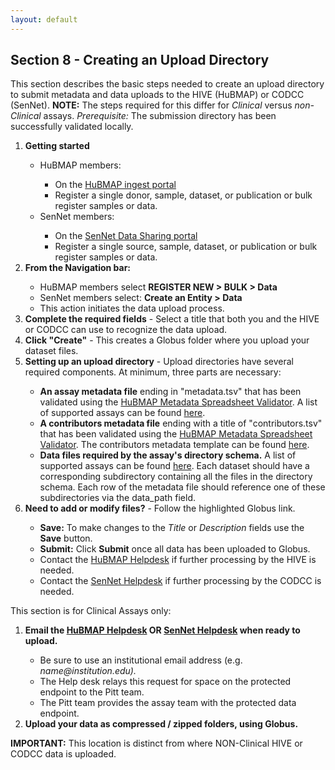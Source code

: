 ```yaml
---
layout: default
---
```


## Section 8 - Creating an Upload Directory
This section describes the basic steps needed to create an upload directory to submit metadata and data uploads to the HIVE (HuBMAP) or CODCC (SenNet). <b>NOTE:</b> The steps required for this differ for <span class="txt--highlight">_Clinical_</span> versus _non-Clinical_ assays. _Prerequisite:_ The submission directory has been successfully validated locally.

<ol>
    <li> <b>Getting started</b> </li> 
        <ul>
            <li>HuBMAP members:</li>
              <ul>
              <li>On the <a href="http://ingest.hubmapconsortium.org">HuBMAP ingest portal</a></li>
              <li>Register a single donor, sample, dataset, or publication or bulk register samples or data.</li> 
              </ul>
            <li>SenNet members: </li>
              <ul>
              <li>On the <a href="http://data.sennetconsortium.org/search">SenNet Data Sharing portal</a></li> 
              <li>Register a single source, sample, dataset, or publication or bulk register samples or data.</li>
              </ul>
          </ul>
    <li><b>From the Navigation bar:</b></li>
        <ul>
           <li>HuBMAP members select <b>REGISTER NEW > BULK  > Data </b></li>
           <li>SenNet members select: <b>Create an Entity > Data </b></li> 
           <li>This action initiates the data upload process.</li>
         </ul>
     <li><b>Complete the required fields</b> - Select a title that both you and the HIVE or CODCC can use to recognize the data upload. </li>
     <li><b>Click "Create"</b> - This creates a Globus folder where you upload your dataset files. </li>
     <li><b>Setting up an upload directory</b> - Upload directories have several required components. At minimum, three parts are necessary: </li>
         <ul>
           <li><b>An assay metadata file</b> ending in "metadata.tsv" that has been validated using the <a href="https://metadatavalidator.metadatacenter.org/">HuBMAP Metadata Spreadsheet Validator</a>. A list of supported assays can be found <a href="https://docs.hubmapconsortium.org/metadata">here</a>.</li>
           <li><b>A contributors metadata file</b> ending with a title of "contributors.tsv" that has been validated using the <a href="https://metadatavalidator.metadatacenter.org/">HuBMAP Metadata Spreadsheet Validator</a>. The contributors metadata template can be found <a href="https://hubmapconsortium.github.io/ingest-validation-tools/contributors/current/">here</a>.</li>
           <li><b>Data files required by the assay's directory schema.</b> A list of supported assays can be found <a href="https://docs.hubmapconsortium.org/metadata">here</a>. Each dataset should have a corresponding subdirectory containing all the files in the directory schema. Each row of the metadata file should reference one of these subdirectories via the data_path field.</li>
         </ul>
     <li><b>Need to add or modify files?</b> - Follow the highlighted Globus link. </li>
        <ul>
            <li><b>Save:</b>  To make changes to the <em>Title</em> or <em>Description</em> fields use the <b>Save</b> button.</li>
            <li><b>Submit:</b> Click <b>Submit</b> once all data has been uploaded to Globus.</li> 
            <li>Contact the <a href="mailto:help@hubmapconsortium.org">HuBMAP Helpdesk</a> if further processing by the HIVE is needed. </li>
            <li>Contact the <a href="mailto:help@sennetconsortium.org">SenNet Helpdesk</a> if further processing by the CODCC is needed. </li>
       </ul>
</ol>

<span class="txt--highlight">This section is for Clinical Assays only:</span>

<ol>
    <li> <b>Email the <a href="mailto:help@hubmapconsortium.org">HuBMAP Helpdesk</a> OR <a href="mailto:help@sennetconsortium.org">SenNet Helpdesk</a> when ready to upload.</b></li>
    <ul>
        <li> Be sure to use an institutional email address (e.g. <em>name@institution.edu).</em></li>
        <li> The Help desk relays this request for space on the protected endpoint to the Pitt team.</li>
        <li> The Pitt team provides the assay team with the protected data endpoint.</li>
    </ul>
    <li> <b>Upload your data as compressed / zipped folders, using Globus.</b></li>
</ol>

<span class="txt--highlight">**IMPORTANT:** This location is distinct from where NON-Clinical HIVE or CODCC data is uploaded. </span>

